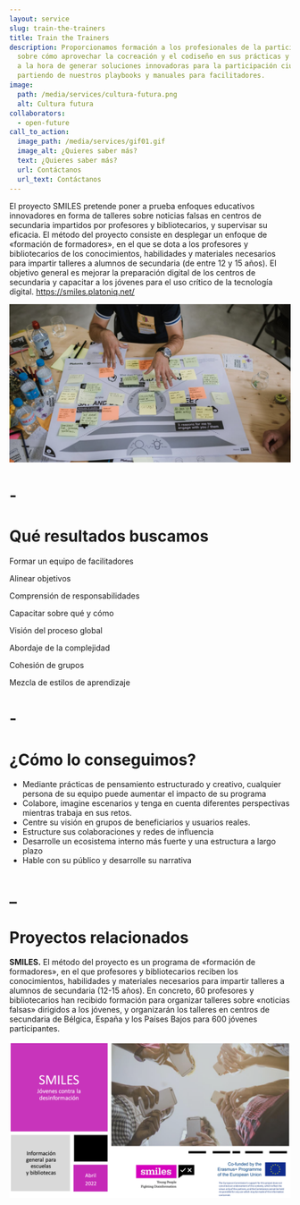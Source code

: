 ```yaml
---
layout: service
slug: train-the-trainers
title: Train the Trainers
description: Proporcionamos formación a los profesionales de la participación
  sobre cómo aprovechar la cocreación y el codiseño en sus prácticas y trabajos
  a la hora de generar soluciones innovadoras para la participación ciudadana,
  partiendo de nuestros playbooks y manuales para facilitadores.
image:
  path: /media/services/cultura-futura.png
  alt: Cultura futura
collaborators:
  - open-future
call_to_action:
  image_path: /media/services/gif01.gif
  image_alt: ¿Quieres saber más?
  text: ¿Quieres saber más?
  url: Contáctanos
  url_text: Contáctanos
---
```

El proyecto SMILES pretende poner a prueba enfoques educativos innovadores en forma de talleres sobre noticias falsas en centros de secundaria impartidos por profesores y bibliotecarios, y supervisar su eficacia. El método del proyecto consiste en desplegar un enfoque de «formación de formadores», en el que se dota a los profesores y bibliotecarios de los conocimientos, habilidades y materiales necesarios para impartir talleres a alumnos de secundaria (de entre 12 y 15 años). El objetivo general es mejorar la preparación digital de los centros de secundaria y capacitar a los jóvenes para el uso crítico de la tecnología digital. https://smiles.platoniq.net/



![Train the trainers](/media/photo_2024-07-31_15-47-52.jpg "Train the trainers")

# \-

# Qué resultados buscamos

Formar un equipo de facilitadores 

Alinear objetivos

Comprensión de responsabilidades

Capacitar sobre qué y cómo

Visión del proceso global

Abordaje de la complejidad

Cohesión de grupos

Mezcla de estilos de aprendizaje

# \-

# ¿Cómo lo conseguimos?

* Mediante prácticas de pensamiento estructurado y creativo, cualquier persona de su equipo puede aumentar el impacto de su programa
* Colabore, imagine escenarios y tenga en cuenta diferentes perspectivas mientras trabaja en sus retos.
* Centre su visión en grupos de beneficiarios y usuarios reales. 
* Estructure sus colaboraciones y redes de influencia
* Desarrolle un ecosistema interno más fuerte y una estructura a largo plazo
* Hable con su público y desarrolle su narrativa

# _

# Proyectos relacionados

**SMILES.** El método del proyecto es un programa de «formación de formadores», en el que profesores y bibliotecarios reciben los conocimientos, habilidades y materiales necesarios para impartir talleres a alumnos de secundaria (12-15 años). En concreto, 60 profesores y bibliotecarios han recibido formación para organizar talleres sobre «noticias falsas» dirigidos a los jóvenes, y organizarán los talleres en centros de secundaria de Bélgica, España y los Países Bajos para 600 jóvenes participantes.

![](/media/captura-de-pantalla-2024-09-09-a-las-15.55.15.png)
